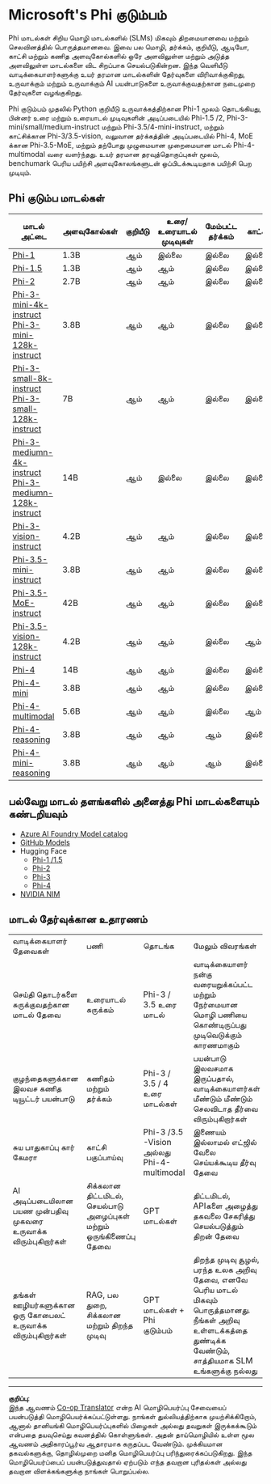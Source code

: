 <!--
CO_OP_TRANSLATOR_METADATA:
{
  "original_hash": "8ef41b679d85adc42be3e0cbee97f7f1",
  "translation_date": "2025-10-11T12:13:46+00:00",
  "source_file": "md/01.Introduction/01/01.PhiFamily.md",
  "language_code": "ta"
}
-->
# Microsoft's Phi குடும்பம்

Phi மாடல்கள் சிறிய மொழி மாடல்களில் (SLMs) மிகவும் திறமையானவை மற்றும் செலவினத்தில் பொருத்தமானவை. இவை பல மொழி, தர்க்கம், குறியீடு, ஆடியோ, காட்சி மற்றும் கணித அளவுகோல்களில் ஒரே அளவிலுள்ள மற்றும் அடுத்த அளவிலுள்ள மாடல்களை விட சிறப்பாக செயல்படுகின்றன. இந்த வெளியீடு வாடிக்கையாளர்களுக்கு உயர் தரமான மாடல்களின் தேர்வுகளை விரிவாக்குகிறது, உருவாக்கும் மற்றும் உருவாக்கும் AI பயன்பாடுகளை உருவாக்குவதற்கான நடைமுறை தேர்வுகளை வழங்குகிறது.

Phi குடும்பம் முதலில் Python குறியீடு உருவாக்கத்திற்கான Phi-1 மூலம் தொடங்கியது, பின்னர் உரை மற்றும் உரையாடல் முடிவுகளின் அடிப்படையில் Phi-1.5 /2, Phi-3-mini/small/medium-instruct மற்றும் Phi-3.5/4-mini-instruct, மற்றும் காட்சிக்கான Phi-3/3.5-vision, வலுவான தர்க்கத்தின் அடிப்படையில் Phi-4, MoE க்கான Phi-3.5-MoE, மற்றும் தற்போது முழுமையான முறைமையான மாடல் Phi-4-multimodal வரை வளர்ந்தது. உயர் தரமான தரவுத்தொகுப்புகள் மூலம், benchumark பெரிய பயிற்சி அளவுகோலங்களுடன் ஒப்பிடக்கூடியதாக பயிற்சி பெற முடியும்.

## Phi குடும்ப மாடல்கள்

<div style="font-size:8px">

| மாடல் அட்டை |அளவுகோல்கள்|குறியீடு|உரை/உரையாடல் முடிவுகள்|மேம்பட்ட தர்க்கம்| காட்சி | ஆடியோ | MoE
| - | -  | - | - |- |- |- |- |
|[Phi-1](https://huggingface.co/microsoft/phi-1)|1.3B| ஆம்| இல்லை | இல்லை |இல்லை |இல்லை |இல்லை |
|[Phi-1.5](https://huggingface.co/microsoft/phi-1_5)|1.3B| ஆம்|ஆம்| இல்லை |இல்லை |இல்லை |இல்லை |
|[Phi-2](https://huggingface.co/microsoft/phi-1_5)|2.7B| ஆம்|ஆம்| இல்லை |இல்லை |இல்லை |இல்லை |
|[Phi-3-mini-4k-instruct](https://huggingface.co/microsoft/Phi-3-mini-4k-instruct)<br/>[Phi-3-mini-128k-instruct](https://huggingface.co/microsoft/Phi-3-mini-128k-instruct)|3.8B| ஆம்|ஆம்| இல்லை |இல்லை |இல்லை |இல்லை |
|[Phi-3-small-8k-instruct](https://huggingface.co/microsoft/Phi-3-small-8k-instruct)<br/>[Phi-3-small-128k-instruct](https://huggingface.co/microsoft/Phi-3-small-128k-instruct)<br/>|7B| ஆம்|ஆம்| இல்லை |இல்லை |இல்லை |இல்லை |
|[Phi-3-mediumn-4k-instruct](https://huggingface.co/microsoft/Phi-3-medium-4k-instruct)<br>[Phi-3-mediumn-128k-instruct](https://huggingface.co/microsoft/Phi-3-medium-128k-instruct)|14B|ஆம்|இல்லை| இல்லை |இல்லை |இல்லை |இல்லை |
|[Phi-3-vision-instruct](https://huggingface.co/microsoft/Phi-3-vision-128k-instruct)|4.2B|ஆம்|ஆம்|இல்லை |இல்லை |இல்லை |இல்லை |
|[Phi-3.5-mini-instruct](https://huggingface.co/microsoft/Phi-3.5-mini-instruct)|3.8B|ஆம்|ஆம்| இல்லை |இல்லை |இல்லை |இல்லை |
|[Phi-3.5-MoE-instruct](https://huggingface.co/microsoft/Phi-3.5-MoE-instruct)|42B|ஆம்|ஆம்| இல்லை |இல்லை |இல்லை |ஆம் |
|[Phi-3.5-vision-128k-instruct](https://huggingface.co/microsoft/Phi-3.5-vision-instruct)|4.2B|ஆம்|ஆம்| இல்லை |ஆம் |இல்லை |இல்லை |
|[Phi-4](https://huggingface.co/microsoft/phi-4)|14B|ஆம்|ஆம்| இல்லை |இல்லை |இல்லை |இல்லை |
|[Phi-4-mini](https://huggingface.co/microsoft/Phi-4-mini-instruct)|3.8B|ஆம்|ஆம்| இல்லை |இல்லை |இல்லை |இல்லை |
|[Phi-4-multimodal](https://huggingface.co/microsoft/Phi-4-multimodal-instruct)|5.6B|ஆம்|ஆம்| இல்லை |ஆம் |ஆம் |இல்லை |
|[Phi-4-reasoning](https://huggingface.co/microsoft/Phi-4-reasoning)|3.8B|ஆம்|ஆம்| ஆம் |இல்லை |இல்லை |இல்லை |
|[Phi-4-mini-reasoning](https://huggingface.co/microsoft/Phi-4-mini-reasoning)|3.8B|ஆம்|ஆம்| ஆம் |இல்லை |இல்லை |இல்லை |

</div>

## **பல்வேறு மாடல் தளங்களில் அனைத்து Phi மாடல்களையும் கண்டறியவும்**

- [Azure AI Foundry Model catalog](https://ai.azure.com/explore/models?selectedCollection=phi)
- [GitHub Models](https://github.com/marketplace?query=Phi&type=models)
- Hugging Face
  - [Phi-1 /1.5](https://huggingface.co/collections/microsoft/phi-1-6626e29134744e94e222d572)
  - [Phi-2](https://huggingface.co/microsoft/phi-2)
  - [Phi-3](https://huggingface.co/collections/microsoft/phi-3-6626e15e9585a200d2d761e3)
  - [Phi-4](https://huggingface.co/collections/microsoft/phi-4-677e9380e514feb5577a40e4) 
- [NVIDIA NIM](https://build.nvidia.com/search?q=Phi)

## மாடல் தேர்வுக்கான உதாரணம்

| | | | |
|-|-|-|-|
|வாடிக்கையாளர் தேவைகள்|பணி|தொடங்க|மேலும் விவரங்கள்|
|செய்தி தொடர்களை சுருக்குவதற்கான மாடல் தேவை|உரையாடல் சுருக்கம்|Phi-3 / 3.5 உரை மாடல்|வாடிக்கையாளர் நன்கு வரையறுக்கப்பட்ட மற்றும் நேர்மையான மொழி பணியை கொண்டிருப்பது முடிவெடுக்கும் காரணமாகும்|
|குழந்தைகளுக்கான இலவச கணித டியூட்டர் பயன்பாடு|கணிதம் மற்றும் தர்க்கம்|Phi-3 / 3.5 / 4 உரை மாடல்கள்|பயன்பாடு இலவசமாக இருப்பதால், வாடிக்கையாளர்கள் மீண்டும் மீண்டும் செலவிடாத தீர்வை விரும்புகிறார்கள்|
|சுய பாதுகாப்பு கார் கேமரா|காட்சி பகுப்பாய்வு|Phi-3 /3.5 -Vision அல்லது Phi-4-multimodal|இணையம் இல்லாமல் எட்ஜில் வேலை செய்யக்கூடிய தீர்வு தேவை|
|AI அடிப்படையிலான பயண முன்பதிவு முகவரை உருவாக்க விரும்புகிறார்கள்|சிக்கலான திட்டமிடல், செயல்பாடு அழைப்புகள் மற்றும் ஒருங்கிணைப்பு தேவை|GPT மாடல்கள்|திட்டமிடல், APIகளை அழைத்து தகவலை சேகரித்து செயல்படுத்தும் திறன் தேவை|
|தங்கள் ஊழியர்களுக்கான ஒரு கோபைலட் உருவாக்க விரும்புகிறார்கள்|RAG, பல துறை, சிக்கலான மற்றும் திறந்த முடிவு|GPT மாடல்கள் + Phi குடும்பம்|திறந்த முடிவு சூழல், பரந்த உலக அறிவு தேவை, எனவே பெரிய மாடல் மிகவும் பொருத்தமானது. நீங்கள் அறிவு உள்ளடக்கத்தை துண்டிக்க வேண்டும், சாத்தியமாக SLM உங்களுக்கு நல்லது|

---

**குறிப்பு**:  
இந்த ஆவணம் [Co-op Translator](https://github.com/Azure/co-op-translator) என்ற AI மொழிபெயர்ப்பு சேவையைப் பயன்படுத்தி மொழிபெயர்க்கப்பட்டுள்ளது. நாங்கள் துல்லியத்திற்காக முயற்சிக்கிறோம், ஆனால் தானியங்கி மொழிபெயர்ப்புகளில் பிழைகள் அல்லது தவறுகள் இருக்கக்கூடும் என்பதை தயவுசெய்து கவனத்தில் கொள்ளுங்கள். அதன் தாய்மொழியில் உள்ள மூல ஆவணம் அதிகாரப்பூர்வ ஆதாரமாக கருதப்பட வேண்டும். முக்கியமான தகவல்களுக்கு, தொழில்முறை மனித மொழிபெயர்ப்பு பரிந்துரைக்கப்படுகிறது. இந்த மொழிபெயர்ப்பைப் பயன்படுத்துவதால் ஏற்படும் எந்த தவறான புரிதல்கள் அல்லது தவறான விளக்கங்களுக்கு நாங்கள் பொறுப்பல்ல.
